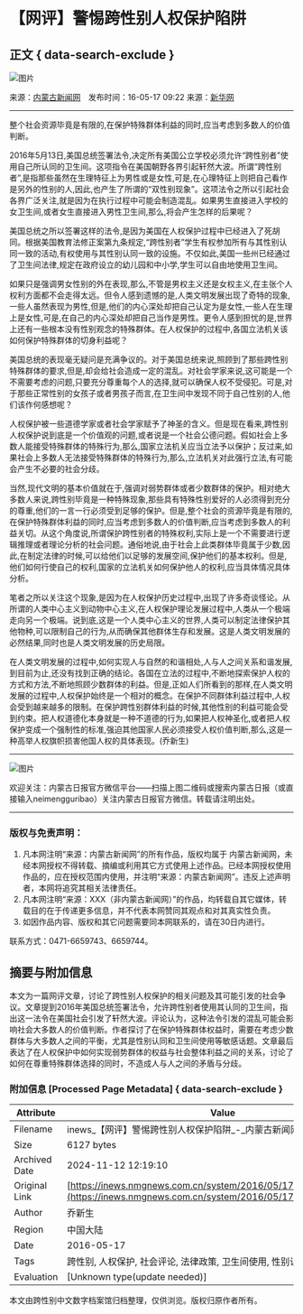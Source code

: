 # 【网评】警惕跨性别人权保护陷阱

## 正文 { data-search-exclude }


![图片](http://pic1.nmgnews.com.cn/0/10/76/49/10764973_507955.jpg)

来源：[内蒙古新闻网](http://www.nmgnews.com.cn/)　发布时间：16-05-17 09:22  来源：[新华网](http://www.xinhuanet.com/)

---

整个社会资源毕竟是有限的,在保护特殊群体利益的同时,应当考虑到多数人的价值判断。

2016年5月13日,美国总统签署法令,决定所有美国公立学校必须允许“跨性别者”使用自己所认同的卫生间。这项指令在美国朝野各界引起轩然大波。所谓“跨性别者”,是指那些虽然在生理特征上为男性或是女性,可是,在心理特征上则把自己看作是另外的性别的人,因此,也产生了所谓的“双性别现象”。这项法令之所以引起社会各界广泛关注,就是因为在执行过程中可能会制造混乱。如果男生直接进入学校的女卫生间,或者女生直接进入男性卫生间,那么,将会产生怎样的后果呢？

美国总统之所以签署这样的法令,是因为美国在人权保护过程中已经进入了死胡同。根据美国教育法修正案第九条规定,“跨性别者”学生有权参加所有与其性别认同一致的活动,有权使用与其性别认同一致的设施。不仅如此,美国一些州已经通过了卫生间法律,规定在政府设立的幼儿园和中小学,学生可以自由地使用卫生间。

如果只是强调男女性别的外在表现,那么,不管是男权主义还是女权主义,在主张个人权利方面都不会走得太远。但令人感到遗憾的是,人类文明发展出现了奇特的现象,一些人虽然表现为男性,但是,他们的内心深处却把自己认定为是女性,一些人在生理上是女性,可是,在自己的内心深处却把自己当作是男性。更令人感到担忧的是,世界上还有一些根本没有性别观念的特殊群体。在人权保护的过程中,各国立法机关该如何保护特殊群体的切身利益呢？

美国总统的表现毫无疑问是充满争议的。对于美国总统来说,照顾到了那些跨性别特殊群体的要求,但是,却会给社会造成一定的混乱。对社会学家来说,这可能是一个不需要考虑的问题,只要充分尊重每个人的选择,就可以确保人权不受侵犯。可是,对于那些正常性别的女孩子或者男孩子而言,在卫生间中发现不同于自己性别的人,他们该作何感想呢？

人权保护被一些道德学家或者社会学家赋予了神圣的含义。但是现在看来,跨性别人权保护说到底是一个价值观的问题,或者说是一个社会公德问题。假如社会上多数人能接受特殊群体的特殊行为,那么,国家立法机关应当立法予以保护；反过来,如果社会上多数人无法接受特殊群体的特殊行为,那么,立法机关对此强行立法,有可能会产生不必要的社会分歧。

当然,现代文明的基本价值就在于,强调对弱势群体或者少数群体的保护。相对绝大多数人来说,跨性别毕竟是一种特殊现象,那些具有特殊性别爱好的人必须得到充分的尊重,他们的一言一行必须受到足够的保护。但是,整个社会的资源毕竟是有限的,在保护特殊群体利益的同时,应当考虑到多数人的价值判断,应当考虑到多数人的利益关切。从这个角度说,所谓保护跨性别者的特殊权利,实际上是一个不需要进行逻辑推理或者理论分析的社会问题。通俗地说,由于社会上此类群体毕竟属于少数,因此,在制定法律的时候,可以给他们以足够的发展空间,保护他们的基本权利。但是,他们如何行使自己的权利,国家的立法机关如何保护他人的权利,应当具体情况具体分析。

笔者之所以关注这个现象,是因为在人权保护历史过程中,出现了许多奇谈怪论。从所谓的人类中心主义到动物中心主义,在人权保护理论发展过程中,人类从一个极端走向另一个极端。说到底,这是一个人类中心主义的世界,人类可以制定法律保护其他物种,可以限制自己的行为,从而确保其他群体生存和发展。这是人类文明发展的必然结果,同时也是人类文明发展的历史局限。

在人类文明发展的过程中,如何实现人与自然的和谐相处,人与人之间关系和谐发展,到目前为止,还没有找到正确的结论。各国在立法的过程中,不断地探索保护人权的方式和方法,不断地照顾少数群体的利益。但是,正如人们所看到的那样,在人类文明发展的过程中,人权保护始终是一个相对的概念。在保护不同群体利益过程中,人权会受到越来越多的限制。在保护跨性别群体利益的时候,其他性别的利益可能会受到约束。把人权道德化本身就是一种不道德的行为,如果把人权神圣化,或者把人权保护变成一个强制性的标准,强迫其他国家人民必须接受人权价值判断,那么,这是一种高举人权旗帜损害他国人权的具体表现。(乔新生)

---

![图片](http://pic1.nmgnews.com.cn/0/10/88/57/10885756_714585.gif)

欢迎关注：内蒙古日报官方微信平台——扫描上图二维码或搜索内蒙古日报（或直接输入neimengguribao）关注内蒙古日报官方微信。转载请注明出处。

---

### 版权与免责声明：

1. 凡本网注明“来源：内蒙古新闻网”的所有作品，版权均属于 内蒙古新闻网，未经本网授权不得转载、摘编或利用其它方式使用上述作品。已经本网授权使用作品的，应在授权范围内使用，并注明“来源：内蒙古新闻网”。违反上述声明者，本网将追究其相关法律责任。
2. 凡本网注明“来源：XXX（非内蒙古新闻网）”的作品，均转载自其它媒体，转载目的在于传递更多信息，并不代表本网赞同其观点和对其真实性负责。
3. 如因作品内容、版权和其它问题需要同本网联系的，请在30日内进行。

联系方式：0471-6659743、6659744。

## 摘要与附加信息

<!-- tcd_abstract -->
本文为一篇网评文章，讨论了跨性别人权保护的相关问题及其可能引发的社会争议。文章提到2016年美国总统签署法令，允许跨性别者使用其认同的卫生间，指出这一法令在美国社会引发了轩然大波。评论认为，这种法令引发的混乱可能会影响社会大多数人的价值判断。作者探讨了在保护特殊群体权益时，需要在考虑少数群体与大多数人之间的平衡，尤其是性别认同和卫生间使用等敏感话题。文章最后表达了在人权保护中如何实现弱势群体的权益与社会整体利益之间的关系，讨论了如何在尊重特殊群体选择的同时，不造成人与人之间的矛盾与分歧。
<!-- tcd_abstract_end -->

### 附加信息 [Processed Page Metadata] { data-search-exclude }

| Attribute       | Value                                  |
|-----------------|----------------------------------------|
| Filename        | inews_【网评】警惕跨性别人权保护陷阱_-_内蒙古新闻网.md                             |
| Size            | 6127 bytes                           |
| Archived Date   | 2024-11-12 12:19:10                             |
| Original Link   | [https://inews.nmgnews.com.cn/system/2016/05/17/011987468.shtml](https://inews.nmgnews.com.cn/system/2016/05/17/011987468.shtml)                       |
| Author          | 乔新生                               |
| Region          | 中国大陆                               |
| Date            | 2016-05-17                                 |
| Tags            | 跨性别, 人权保护, 社会评论, 法律政策, 卫生间使用, 性别认同                                 |
| Evaluation            | [Unknown type(update needed)]                                 |
<!-- tcd_table_end -->

本文由跨性别中文数字档案馆归档整理，仅供浏览。版权归原作者所有。
